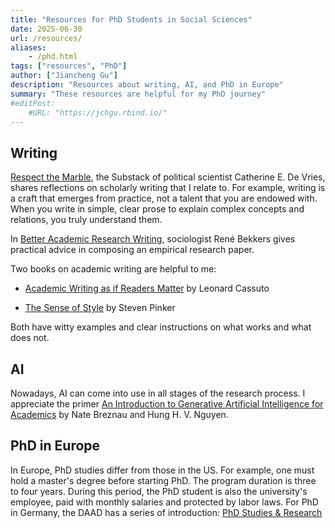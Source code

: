 ```yaml
---
title: "Resources for PhD Students in Social Sciences" 
date: 2025-06-30
url: /resources/
aliases: 
    - /phd.html
tags: ["resources", "PhD"]
author: ["Jiancheng Gu"]
description: "Resources about writing, AI, and PhD in Europe" 
summary: "These resources are helpful for my PhD journey"
#editPost:
    #URL: "https://jchgu.rbind.io/"
---
```


## Writing

[Respect the Marble](https://catherineeunicedevries.substack.com/), 
the Substack of political scientist Catherine E. De Vries,
shares reflections on scholarly writing that I relate to. For example,
writing is a craft that emerges from practice, not a talent that you are endowed with.
When you write in simple, clear prose to explain complex concepts and relations, you truly understand them.

In [Better Academic Research Writing](https://betteracademicwriting.wordpress.com/), 
sociologist René Bekkers gives practical advice in composing an empirical research paper.

Two books on academic writing are helpful to me: 

- [Academic Writing as if Readers Matter](https://doi.org/10.1353/book.129004) by Leonard Cassuto

- [The Sense of Style](https://www.penguin.co.uk/books/183573/the-sense-of-style-by-pinker-steven/9780241957714) by Steven Pinker

Both have witty examples and clear instructions on what works and what does not. 

## AI

Nowadays, AI can come into use in all stages of the research process.
I appreciate the primer [An Introduction to Generative Artificial Intelligence for Academics](https://osf.io/preprints/socarxiv/svzjw_v1)
by Nate Breznau and Hung H. V. Nguyen. 

## PhD in Europe

In Europe, PhD studies differ from those in the US.
For example, one must hold a master's degree before starting PhD. 
The program duration is three to four years.
During this period, the PhD student is also the university's employee, 
paid with monthly salaries and protected by labor laws.
For PhD in Germany, the DAAD has a series of introduction: [PhD Studies & Research](https://www.daad.de/en/studying-in-germany/phd-studies-research/)



